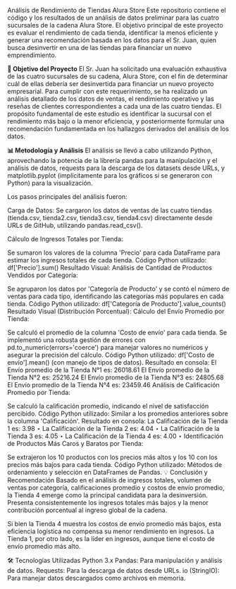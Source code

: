 Análisis de Rendimiento de Tiendas Alura Store
Este repositorio contiene el código y los resultados de un análisis de datos preliminar para las cuatro sucursales de la cadena Alura Store. El objetivo principal de este proyecto es evaluar el rendimiento de cada tienda, identificar la menos eficiente y generar una recomendación basada en los datos para el Sr. Juan, quien busca desinvertir en una de las tiendas para financiar un nuevo emprendimiento.

**🚀 Objetivo del Proyecto**
El Sr. Juan ha solicitado una evaluación exhaustiva de las cuatro sucursales de su cadena, Alura Store, con el fin de determinar cuál de ellas debería ser desinvertida para financiar un nuevo proyecto empresarial. Para cumplir con este requerimiento, se ha realizado un análisis detallado de los datos de ventas, el rendimiento operativo y las reseñas de clientes correspondientes a cada una de las cuatro tiendas. El propósito fundamental de este estudio es identificar la sucursal con el rendimiento más bajo o la menor eficiencia, y posteriormente formular una recomendación fundamentada en los hallazgos derivados del análisis de los datos.

**📊 Metodología y Análisis**
El análisis se llevó a cabo utilizando Python, aprovechando la potencia de la librería pandas para la manipulación y el análisis de datos, requests para la descarga de los datasets desde URLs, y matplotlib.pyplot (implícitamente para los gráficos si se generaron con Python) para la visualización.

Los pasos principales del análisis fueron:

Carga de Datos: Se cargaron los datos de ventas de las cuatro tiendas (tienda.csv, tienda2.csv, tienda3.csv, tienda4.csv) directamente desde URLs de GitHub, utilizando pandas.read_csv().

Cálculo de Ingresos Totales por Tienda:

Se sumaron los valores de la columna 'Precio' para cada DataFrame para estimar los ingresos totales de cada tienda.
Código Python utilizado: df['Precio'].sum()
Resultado Visual:
Análisis de Cantidad de Productos Vendidos por Categoría:

Se agruparon los datos por 'Categoría de Producto' y se contó el número de ventas para cada tipo, identificando las categorías más populares en cada tienda.
Código Python utilizado: df['Categoría de Producto'].value_counts()
Resultado Visual (Distribución Porcentual):
Cálculo del Envío Promedio por Tienda:

Se calculó el promedio de la columna 'Costo de envío' para cada tienda. Se implementó una robusta gestión de errores con pd.to_numeric(errors='coerce') para manejar valores no numéricos y asegurar la precisión del cálculo.
Código Python utilizado: df['Costo de envío'].mean() (con manejo de tipos de datos).
Resultado en consola:
El Envío promedio de la Tienda N°1 es: 26018.61
El Envío promedio de la Tienda N°2 es: 25216.24
El Envío promedio de la Tienda N°3 es: 24805.68
El Envío promedio de la Tienda N°4 es: 23459.46
Análisis de Calificación Promedio por Tienda:

Se calculó la calificación promedio, indicando el nivel de satisfacción percibido.
Código Python utilizado: Similar a los promedios anteriores sobre la columna 'Calificación'.
Resultado en consola:
La Calificación de la Tienda 1 es: 3.98 ⋆
La Calificación de la Tienda 2 es: 4.04 ⋆
La Calificación de la Tienda 3 es: 4.05 ⋆
La Calificación de la Tienda 4 es: 4.00 ⋆
Identificación de Productos Más Caros y Baratos por Tienda:

Se extrajeron los 10 productos con los precios más altos y los 10 con los precios más bajos para cada tienda.
Código Python utilizado: Métodos de ordenamiento y selección en DataFrames de Pandas.
💡 Conclusión y Recomendación
Basado en el análisis de ingresos totales, volumen de ventas por categoría, calificaciones promedio y costos de envío promedio, la Tienda 4 emerge como la principal candidata para la desinversión. Presenta consistentemente los ingresos totales más bajos y la menor contribución porcentual al ingreso global de la cadena.

Si bien la Tienda 4 muestra los costos de envío promedio más bajos, esta eficiencia logística no compensa su menor rendimiento en ingresos. La Tienda 1, por otro lado, es la líder en ingresos, aunque tiene el costo de envío promedio más alto.


🛠️ Tecnologías Utilizadas
Python 3.x
Pandas: Para manipulación y análisis de datos.
Requests: Para la descarga de datos desde URLs.
io (StringIO): Para manejar datos descargados como archivos en memoria.
